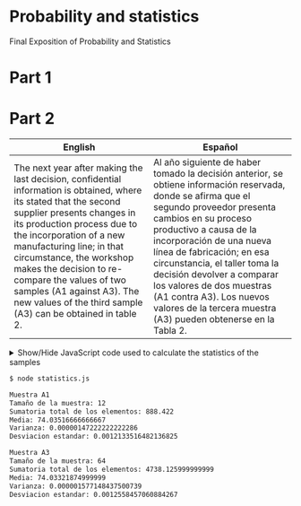 # Probability and statistics
Final Exposition of Probability and Statistics



# Part 1



# Part 2

| English                                                      | Español                                                      |
| ------------------------------------------------------------ | ------------------------------------------------------------ |
| The next year after making the last decision, confidential information is obtained, where its stated that the second supplier presents changes in its production process due to the incorporation of a new manufacturing line; in that circumstance, the workshop makes the decision to re-compare the values of two samples (A1 against A3). The new values of the third sample (A3) can be obtained in table 2. | Al año siguiente de haber tomado la decisión anterior, se obtiene información reservada, donde se afirma que el segundo proveedor presenta cambios en su proceso productivo a causa de la incorporación de una nueva línea de fabricación; en esa circunstancia, el taller toma la decisión devolver a comparar los valores de dos muestras (A1 contra A3). Los nuevos valores de la tercera muestra (A3) pueden obtenerse en la Tabla 2. |



<details>
  <summary>Show/Hide JavaScript code used to calculate the statistics of the samples</summary>

```js
// Matías Alemán 5hifty

function calcSummation(X, N){

	result = 0;
	for(let i = 0; i < N; i++){
		result = result + X[i];
	}
	return result;
}

function calcMean(X,N){
	return calcSummation(X,N) / N;
}

function calcVariance(X,N){

	let summationMM = 0; // Summation of elements = acummulation + (X[i]-mean)^2
	let mean = calcMean(X,N);
	for(let i = 0; i < N; i++){
		summationMM = summationMM + ((X[i]-mean) * (X[i]-mean));
	}
	return summationMM/N;
}

function calcStdDev(X,N){
	return Math.sqrt(calcVariance(X,N));
}

function procSample(X,N){
	console.log("Tamaño de la muestra: "+ X.length);
	console.log("Sumatoria total de los elementos: "+ calcSummation(X,N));
	console.log("Media: "+ calcMean(X,N));
	console.log("Varianza: "+ calcVariance(X,N));
	console.log("Desviacion estandar: "+ calcStdDev(X,N));
}

	const A1 = [74.034, 74.034, 74.036, 74.033, 74.035,
		    74.035, 74.036, 74.035, 74.037, 74.034,
		    74.036, 74.037];
	
	const A3 = [74.033, 74.035, 74.032, 74.033,
		    74.032, 74.035, 74.030, 74.033,
		    74.032, 74.034, 74.031, 74.032,
		    74.032, 74.032, 74.033, 74.031,
		    74.032, 74.034, 74.034, 74.034,
		    74.032, 74.035, 74.032, 74.033,
		    74.035, 74.032, 74.035, 74.035,
		    74.035, 74.034, 74.034, 74.033,
		    74.033, 74.035, 74.033, 74.033,
		    74.033, 74.035, 74.033, 74.032,
		    74.034, 74.032, 74.033, 74.033,
		    74.035, 74.033, 74.033, 74.032,
		    74.032, 74.034, 74.032, 74.036,
		    74.034, 74.034, 74.034, 74.033,
		    74.033, 74.032, 74.034, 74.033,
		    74.035, 74.034, 74.034, 74.031];

console.log("\nMuestra A1");
procSample(A1, A1.length);
console.log("\nMuestra A3");
procSample(A3, A3.length);
```
</details>


```sh
$ node statistics.js

Muestra A1
Tamaño de la muestra: 12
Sumatoria total de los elementos: 888.422
Media: 74.03516666666667
Varianza: 0.00000147222222222286
Desviacion estandar: 0.0012133516482136825

Muestra A3
Tamaño de la muestra: 64
Sumatoria total de los elementos: 4738.125999999999
Media: 74.03321874999999
Varianza: 0.000001577148437500739
Desviacion estandar: 0.0012558457060884267
```

````
